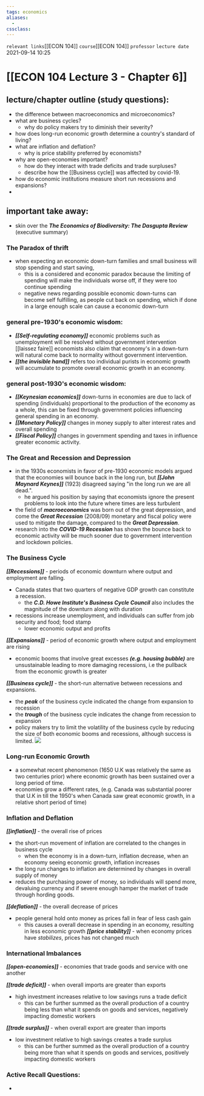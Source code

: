 ```yaml
---
tags: economics
aliases: 
  - 
cssclass: 
---
```

`relevant links`[[ECON 104]]
`course`[[ECON 104]]
`professor`
`lecture date` 2021-09-14 10:25

 # [[ECON 104 Lecture 3 - Chapter 6]]

## lecture/chapter outline (study questions):
- the difference between macroeconomics and microeconomics?
- what are business cycles?
  - why do policy makers try to diminish their severity?
- how does long-run economic growth determine a country's standard of living?
- what are inflation and deflation?
   - why is price stability preferred by economists?
- why are open-economies important?
  - how do they interact with trade deficits and trade surpluses?
  -  describe how the [[Business cycle]] was affected by covid-19.
- how do economic institutions measure short run recessions and expansions?
-
## important take away:
- skin over the ***The Economics of Biodiversity: The Dasgupta Review*** (executive summary)

### The Paradox of thrift
- when expecting an economic down-turn families and small business will stop spending and start saving, 
  - this is a considered and economic paradox because the limiting of spending will make the individuals worse off, if they were too continue spending
  - negative news regarding possible economic down-turns can become self fulfilling, as people cut back on spending, which if done in a large enough scale can cause a economic down-turn

### general pre-1930's economic wisdom:
- ***[[Self-regulating economy]]*** economic problems such as unemployment will be resolved without government intervention [[laissez faire]] economists also claim that economy's in a down-turn will natural come back to normality without government intervention.  
- ***[[the invisible hand]]*** refers too individual purists in economic growth will accumulate to promote overall economic growth in an economy.

### general post-1930's economic wisdom:
- ***[[Keynesian economics]]*** down-turns in economies are due to lack of spending (individuals) proportional to the production of the economy as a whole, this can be fixed through government policies influencing general spending in an economy. 
- ***[[Monetary Policy]]*** changes in money supply to alter interest rates and overall spending
- ***[[Fiscal Policy]]*** changes in government spending and taxes in influence greater economic activity. 

### The Great and Recession and Depression
- in the 1930s economists in favor of pre-1930 economic models argued that the economies will bounce back in the long run, but ***[[John Maynard Keynes]]*** (1923) disagreed saying "in the long run we are all dead.".
   - he argued his position by saying that economists ignore the present problems to look into the future where times are less turbulent 
- the field of ***macroeconomics*** was born out of the great depression, and come the ***Great Recession*** (2008/09) monetary and fiscal policy were used to mitigate the damage, compared to the ***Great Depression***.
- research into the ***COVID-19 Recession*** has shown the bounce back to economic activity will be much sooner due to government intervention and lockdown policies.


### The Business Cycle
***[[Recessions]]*** - periods of economic downturn where output and employment are falling.

- Canada states that two quarters of negative GDP growth can constitute a recession.
  - the ***C.D. Howe Institute's Business Cycle Council*** also includes the 
  magnitude of the downturn along with duration
- recessions increase unemployment, and individuals can suffer from job security and food; food stamp
  - lower economic output and profits
  
  
***[[Expansions]]*** - period of economic growth where output and 
employment are rising
- economic booms that involve great excesses ***(e.g. housing bubble)*** are unsustainable leading to more damaging recessions, i.e the pullback from the economic growth is greater


***[[Business cycle]]*** - the short-run alternative between recessions and expansions.
- the ***peak*** of the business cycle indicated the change from expansion to recession
- the ***trough*** of the business cycle indicates the change from recession to expansion
- policy makers try to limit the volatility of the business cycle by reducing the size of both economic booms and recessions, although success is limited.
  ![](https://i.imgur.com/go9XGFB.png)

### Long-run Economic Growth
- a somewhat recent phenomenon (1650 U.K was relatively the same as two centuries prior) where economic growth has been sustained over a long period of time.  
- economies grow a different rates, (e.g. Canada was substantial poorer that U.K in till the 1950's when Canada saw great economic growth, in a relative short period of time)

### Inflation and Deflation
***[[inflation]]*** - the overall rise of prices
- the short-run movement of inflation are correlated to the changes in business cycle
  - when the economy is in a down-turn, inflation decrease, when an economy seeing economic growth, inflation increases
- the long run changes to inflation are determined by changes in overall supply of money
- reduces the purchasing power of money, so individuals will spend more, devaluing currency and if severe enough hamper the market of trade through hording goods.


***[[deflation]]*** - the overall decrease of prices
- people general hold onto money as prices fall in fear of less cash gain
  - this causes a overall decrease in spending in an economy, resulting in less economic growth
***[[price stability]]*** - when economy prices have *stabilizes*, prices has not changed much 

### International Imbalances
***[[open-economies]]*** - economies that trade goods and service with one another

***[[trade deficit]]*** - when overall imports are greater than exports 
- high investment increases relative to low savings runs a trade deficit
  - this can be further summed as the overall production of a country being less than what it spends on goods and services, negatively impacting domestic workers

***[[trade surplus]]*** - when overall export are greater than imports
- low investment relative to high savings creates a trade surplus
  - this can be further summed as the overall production of a country being more than what it spends on goods and services, positively impacting domestic workers

### Active Recall Questions:
-